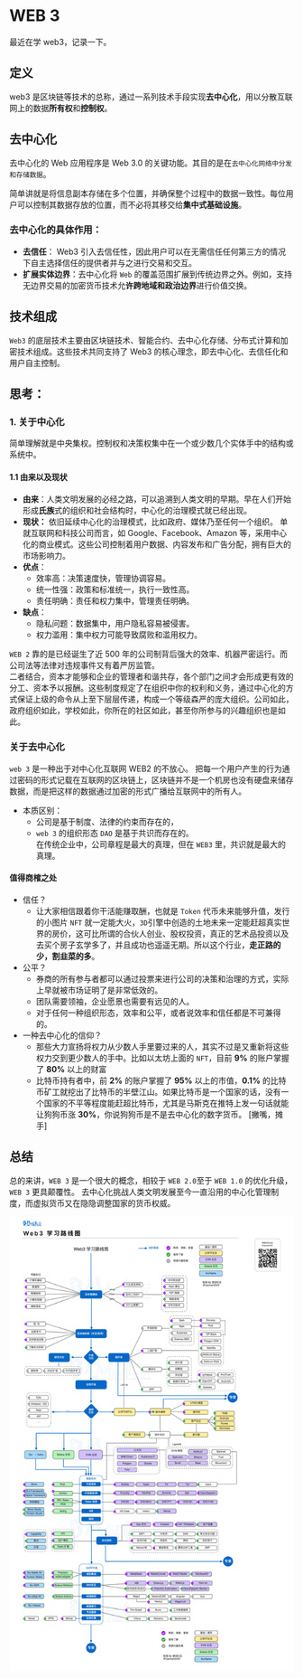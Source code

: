 # WEB 3

最近在学 web3，记录一下。

## 定义

web3 是区块链等技术的总称，通过一系列技术手段实现**去中心化**，用以分散互联网上的数据**所有权**和**控制权**。

## 去中心化

去中心化的 Web 应用程序是 Web 3.0 的关键功能。其目的是在`去中心化网络中分发和存储数据`。

简单讲就是将信息副本存储在多个位置，并确保整个过程中的数据一致性。每位用户可以控制其数据存放的位置，而不必将其移交给**集中式基础设施**。

### 去中心化的具体作用：

- **去信任**： Web3 引入去信任性，因此用户可以在无需信任任何第三方的情况下自主选择信任的提供者并与之进行交易和交互。
- **扩展实体边界**：去中心化将 `Web` 的覆盖范围扩展到传统边界之外。例如，支持无边界交易的加密货币技术允**许跨地域和政治边界**进行价值交换。

## 技术组成

`Web3` 的底层技术主要由区块链技术、智能合约、去中心化存储、分布式计算和加密技术组成。这些技术共同支持了 Web3 的核心理念，即去中心化、去信任化和用户自主控制。

## 思考：

### 1. 关于中心化

简单理解就是中央集权。控制权和决策权集中在一个或少数几个实体手中的结构或系统中。

#### 1.1 由来以及现状

- **由来**：人类文明发展的必经之路，可以追溯到人类文明的早期。早在人们开始形成**氏族**式的组织和社会结构时，中心化的治理模式就已经出现。
- **现状：** 依旧延续中心化的治理模式，比如政府、媒体乃至任何一个组织。 单就互联网和科技公司而言，如 Google、Facebook、Amazon 等，采用中心化的商业模式。这些公司控制着用户数据、内容发布和广告分配，拥有巨大的市场影响力。
- **优点**：
  - 效率高：决策速度快，管理协调容易。
  - 统一性强：政策和标准统一，执行一致性高。
  - 责任明确：责任和权力集中，管理责任明确。
- **缺点**：
  - 隐私问题：数据集中，用户隐私容易被侵害。
  - 权力滥用：集中权力可能导致腐败和滥用权力。

`WEB 2` 靠的是已经诞生了近 500 年的公司制背后强大的效率、机器严密运行。而公司法等法律对违规事件又有着严厉监管。  
二者结合，资本才能够和企业的管理者和谐共存，各个部门之间才会形成更有效的分工、资本予以报酬。这些制度规定了在组织中你的权利和义务，通过中心化的方式保证上级的命令从上至下层层传递，构成一个等级森严的庞大组织。公司如此，政府组织如此，学校如此，你所在的社区如此，甚至你所参与的兴趣组织也是如此。

### 关于去中心化

`web 3` 是一种出于对中心化互联网 WEB2 的不放心。
把每一个用户产生的行为通过密码的形式记载在互联网的区块链上，区块链并不是一个机房也没有硬盘来储存数据，而是把这样的数据通过加密的形式广播给互联网中的所有人。

- 本质区别：
  - 公司是基于制度、法律的约束而存在的，
  - `web 3` 的组织形态 `DAO` 是基于共识而存在的。  
    在传统企业中，公司章程是最大的真理，但在 `WEB3` 里，共识就是最大的真理。

#### 值得商榷之处

- 信任？
  - 让大家相信跟着你干活能赚取酬，也就是 `Token` 代币未来能够升值，发行的小图片 `NFT` 就一定能大火，`3D`引擎中创造的土地未来一定能赶超真实世界的房价，这可比所谓的合伙人创业、股权投资，真正的艺术品投资以及去买个房子玄学多了，并且成功也遥遥无期。所以这个行业，**走正路的少，割韭菜的多**。
- 公平？
  - 券商的所有参与者都可以通过投票来进行公司的决策和治理的方式，实际上早就被市场证明了是非常低效的。
  - 团队需要领袖，企业愿景也需要有远见的人。
  - 对于任何一种组织形态，效率和公平，或者说效率和信任都是不可兼得的。
- 一种去中心化的信仰？
  - 那些大力宣扬将权力从少数人手里要过来的人，其实不过是又重新将这些权力交到更少数人的手中。比如以太坊上面的 `NFT`，目前 **9%** 的账户掌握了 **80%** 以上的财富
  - 比特币持有者中，前 **2%** 的账户掌握了 **95%** 以上的市值，**0.1%** 的比特币矿工就挖出了比特币的半壁江山。如果比特币是一个国家的话，没有一个国家的不平等程度能赶超比特币，尤其是马斯克在推特上发一句话就能让狗狗币涨 **30%**，你说狗狗币是不是去中心化的数字货币。 [撇嘴，摊手]

## 总结

总的来讲，`WEB 3` 是一个很大的概念，相较于 `WEB 2.0`至于 `WEB 1.0` 的优化升级， `WEB 3` 更具颠覆性。 去中心化挑战人类文明发展至今一直沿用的中心化管理制度，而虚拟货币又在隐隐调整国家的货币权威。

![alt text](image.png)
